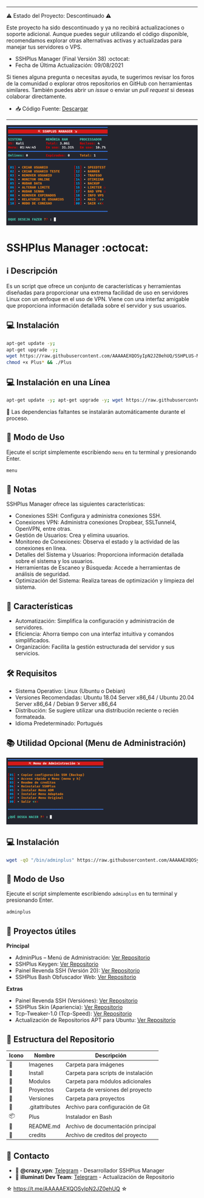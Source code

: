 ﻿----

⚠️ Estado del Proyecto: Descontinuado ⚠️

Este proyecto ha sido descontinuado y ya no recibirá actualizaciones o soporte adicional. Aunque puedes seguir utilizando el código disponible, recomendamos explorar otras alternativas activas y actualizadas para manejar tus servidores o VPS.

* SSHPlus Manager (Final Versión 38) :octocat:
* Fecha de Última Actualización: 09/08/2021

Si tienes alguna pregunta o necesitas ayuda, te sugerimos revisar los foros de la comunidad o explorar otros repositorios en GitHub con herramientas similares. También puedes abrir un *issue* o enviar un *pull request* si deseas colaborar directamente.

* :inbox_tray: Código Fuente: [Descargar](https://raw.githubusercontent.com/AAAAAEXQOSyIpN2JZ0ehUQ/SSHPLUS-MANAGER-FREE/master/Install/Source-Code-SSHPlus.zip)

----

![logo](https://github.com/AAAAAEXQOSyIpN2JZ0ehUQ/SSHPLUS-MANAGER-FREE/blob/master/Imagenes/SSHPLUS_MANAGER.png)

# SSHPlus Manager :octocat:

## :information_source: Descripción
Es un script que ofrece un conjunto de características y herramientas diseñadas para 
proporcionar una extrema facilidad de uso en servidores Linux con un enfoque en el uso de 
VPN. Viene con una interfaz amigable que proporciona información detallada sobre el servidor y 
sus usuarios.

## :computer: Instalación
```bash
apt-get update -y; 
apt-get upgrade -y; 
wget https://raw.githubusercontent.com/AAAAAEXQOSyIpN2JZ0ehUQ/SSHPLUS-MANAGER-FREE/master/Plus; 
chmod +x Plus* && ./Plus
```

## :computer: Instalación en una Línea
```bash
apt-get update -y; apt-get upgrade -y; wget https://raw.githubusercontent.com/AAAAAEXQOSyIpN2JZ0ehUQ/SSHPLUS-MANAGER-FREE/master/Plus; chmod +x Plus* && ./Plus
```

:memo: Las dependencias faltantes se instalarán automáticamente durante el proceso.

## :rocket: Modo de Uso

Ejecute el script simplemente escribiendo `menu` en tu terminal y presionando Enter.

```bash
menu
```

## :bookmark_tabs: Notas
SSHPlus Manager ofrece las siguientes características:

- Conexiones SSH: Configura y administra conexiones SSH.
- Conexiones VPN: Administra conexiones Dropbear, SSLTunnel4, OpenVPN, entre otras.
- Gestión de Usuarios: Crea y elimina usuarios.
- Monitoreo de Conexiones: Observa el estado y la actividad de las conexiones en línea.
- Detalles del Sistema y Usuarios: Proporciona información detallada sobre el sistema y los usuarios.
- Herramientas de Escaneo y Búsqueda: Accede a herramientas de análisis de seguridad.
- Optimización del Sistema: Realiza tareas de optimización y limpieza del sistema.

## :star2: Características 

- Automatización: Simplifica la configuración y administración de servidores.
- Eficiencia: Ahorra tiempo con una interfaz intuitiva y comandos simplificados.
- Organización: Facilita la gestión estructurada del servidor y sus servicios.

## :hammer_and_wrench: Requisitos 

- Sistema Operativo: Linux (Ubuntu o Debian)
- Versiones Recomendadas: Ubuntu 18.04 Server x86_64 / Ubuntu 20.04 Server x86_64 / Debian 9 Server x86_64
- Distribución: Se sugiere utilizar una distribución reciente o recién formateada.
- Idioma Predeterminado: Portugués

## :books: Utilidad Opcional (Menu de Administración)

![logo](https://github.com/AAAAAEXQOSyIpN2JZ0ehUQ/SSHPLUS-MANAGER-FREE/blob/master/Imagenes/adminplus.png)

## :computer: Instalación
```bash
wget -qO "/bin/adminplus" https://raw.githubusercontent.com/AAAAAEXQOSyIpN2JZ0ehUQ/SSHPLUS-MANAGER-FREE/refs/heads/master/Proyectos/Adminplus/adminplus; chmod +x /bin/adminplus
```

## :rocket: Modo de Uso

Ejecute el script simplemente escribiendo `adminplus` en tu terminal y presionando Enter.

```bash
adminplus
```

## :file_folder: Proyectos útiles 

**Principal**
- AdminPlus – Menú de Administración: [Ver Repositorio](https://github.com/AAAAAEXQOSyIpN2JZ0ehUQ/SSHPLUS-MANAGER-FREE/tree/master/Proyectos/Adminplus)
- SSHPlus Keygen: [Ver Repositorio](https://github.com/AAAAAEXQOSyIpN2JZ0ehUQ/SSHPLUS-MANAGER-FREE/tree/master/Proyectos/SSHPlus_Keygen)
- Painel Revenda SSH (Versión 20): [Ver Repositorio](https://github.com/AAAAAEXQOSyIpN2JZ0ehUQ/SSHPLUS-MANAGER-FREE/tree/master/Proyectos/Panel_v20)
- SSHPlus Bash Obfuscador Web: [Ver Repositorio](https://github.com/AAAAAEXQOSyIpN2JZ0ehUQ/SSHPLUS-MANAGER-FREE/tree/master/Proyectos/SSHPlus_Bash_Obfuscador_%26_Desofuscador)

**Extras**

- Painel Revenda SSH (Versiónes): [Ver Repositorio](https://github.com/AAAAAEXQOSyIpN2JZ0ehUQ/SSHPLUS-MANAGER-FREE/tree/master/Install/Panel_Web)
- SSHPlus Skin (Apariencia): [Ver Repositorio](https://github.com/AAAAAEXQOSyIpN2JZ0ehUQ/SSHPLUS-MANAGER-FREE/tree/master/Install/Skin_Plus)
- Tcp-Tweaker-1.0 (Tcp-Speed): [Ver Repositorio](https://github.com/AAAAAEXQOSyIpN2JZ0ehUQ/SSHPLUS-MANAGER-FREE/tree/master/Install/TCP-Speed)
- Actualización de Repositorios APT para Ubuntu: [Ver Repositorio](https://github.com/AAAAAEXQOSyIpN2JZ0ehUQ/SSHPLUS-MANAGER-FREE/tree/master/Install/Sources_list)


## :open_file_folder: Estructura del Repositorio

| Icono            | Nombre         | Descripción                               |
|------------------|----------------|-------------------------------------------|
| :file_folder:    | Imagenes       | Carpeta para imágenes                     |
| :file_folder:    | Install        | Carpeta para scripts de instalación       |
| :file_folder:    | Modulos        | Carpeta para módulos adicionales          |
| :file_folder:    | Proyectos      | Carpeta de versiones del proyecto         |
| :file_folder:    | Versiones      | Carpeta para proyectos                    |
| :page_facing_up: | .gitattributes | Archivo para configuración de Git         |
| :package:        | Plus           | Instalador en Bash                        |
| :book:           | README.md      | Archivo de documentación principal        |
| :page_facing_up: | credits        | Archivo de creditos del proyecto          |

## :email: Contacto 
* :busts_in_silhouette: **@crazy_vpn**: [Telegram](https://t.me/crazy_vpn) - Desarrollador SSHPlus Manager
* :busts_in_silhouette: **illuminati Dev Team**: [Telegram](https://t.me/AAAAAEXQOSyIpN2JZ0ehUQ) - Actualización de Repositorio

☆ https://t.me/AAAAAEXQOSyIpN2JZ0ehUQ ☆
